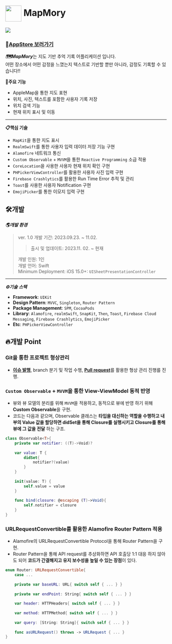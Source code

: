 # <img src="https://github.com/ILWAT/MapMory/assets/87518434/9d2b28fb-aefb-49c8-99b5-4ad2bd56e0dd" align="center" width="50" height="50"></img> MapMory
<img src="https://github.com/ILWAT/MapMory/assets/87518434/cf382f27-a390-4833-8ba8-f7d6ebf6f1ca"></img>

### 📲[AppStore 보러가기](https://apps.apple.com/kr/app/mapmory/id6470199900)  

***🗺️MapMory***는 지도 기반 추억 기록 어플리케이션 입니다.   
어떤 장소에서 어떤 감정을 느꼈는지 텍스트로 기반할 뿐만 아니라, 감정도 기록할 수 있습니다!!


**📱주요 기능**
- AppleMap을 통한 지도 표현
- 위치, 사진, 텍스트를 포함한 사용자 기록 저장
- 위치 검색 기능
- 현재 위치 표시 및 이동

------
**📋핵심 기술**
- `MapKit`을 통한 지도 표시
- `RealmSwift`를 통한 사용자 입력 데이터 저장 기능 구현
- `Alamofire` 네트워크 통신
- `Custom Observable` + `MVVM`을 통한 `Reactive Programming` 소급 적용
- `CoreLocation`을 사용한 사용자 현재 위치 확인 구현
- `PHPickerViewController`를 활용한 사용자 사진 입력 구현
- `Firebase Crashlytics`를 활용한 Run Time Error 추적 및 관리
-  `Toast`를 사용한 사용자 Notification 구현
- `EmojiPicker`를 통한 이모지 입력 구현


## 🛠️개발
***🌎개발 환경***
> ver. 1.0 개발 기간: 2023.09.23. ~ 11.02.  
>> 출시 및 업데이트: 2023.11. 02. ~ 현재
>
> 개발 인원: 1인  
> 개발 언어: Swift  
> Minimum Deployment: iOS 15.0+: `UISheetPresentationController`
---------
***⚙️기술 스택***
- **Framework**: `UIKit`
- **Design Pattern**: `MVVC`, `Singleton`, `Router Pattern`
- **Package Management**: `SPM`, `CocoaPods`
- **Library**:  `Alamofire`, `realmSwift`, `SnapKit`, `Then`, `Toast`, `Firebase Cloud Messaging`, `Firebase Crashlytics`, `EmojiPicker`
- **Etc**: `PHPickerViewController` 


## 🔥개발 Point
### Git을 통한 프로젝트 형상관리
  - [**이슈 발행**](https://github.com/ILWAT/MapMory/issues), branch 분기 및 작업 수행,  [**Pull request**](https://github.com/ILWAT/MapMory/pulls?q=is%3Apr+is%3Aclosed)를 활용한 형상 관리 진행를 진행.

### `Custom Observable` + `MVVM`을 통한 View-ViewModel 동적 반영
- 뷰와 뷰 모델의 분리를 위해 `MVVM`을 적용하고, 동적으로 뷰에 반영 하기 위해 **Custom Observable**을 구현.
- 코드는 다음과 같으며, Observable 클래스는 **타입을 대신하는 역할을 수행하고 내부의 Value 값을 할당하면 didSet을 통해 Closure를 실행시키고 Closure를 통해 뷰에 그 값을 전달** 하는 구조.
```Swift
class Observable<T>{
    private var notifier: ((T)->Void)?
    
    var value: T {
        didSet{
            notifier?(value)
        }
    }
    
    init(value: T) {
        self.value = value
    }
    
    func bind(closure: @escaping (T)->Void){
        self.notifier = closure
    }
}
```

### URLRequestConvertible를 활용한 Alamofire Router Pattern 적용
- Alamofire의 URLRequestConvertible Protocol을 통해 Router Pattern을 구현.
- Router Pattern을 통해 API request를 추상화하면 API 호출당 1:1 대응 하지 않아도 되어 **코드가 간결해지고 유지 보수성을 높일 수 있는 장점**이 있다.
```Swift
enum Router: URLRequestConvertible{
    case ...
    
    private var baseURL: URL{ switch self { ... } }
    
    private var endPoint: String{ switch self { ... } }
    
    var header: HTTPHeaders{ switch self { ... } }
    
    var method: HTTPMethod{ switch self { ... } }
    
    var query: [String: String]{ switch self { ... } }
    
    func asURLRequest() throws -> URLRequest { ... }
}
```


<!-- 
## ⚠Trouble Shooting

## 📔회고
- 최초로 PG사의 SDK를 통해 결제를 달 수 있어, **결제 시스템 구현에 대한 두려움이 해소**되었다.
- 열거형을 RawValue로 초기화 해야하는 상황에서 추상화를 하기 위해 많은 고민을 끝에 `RawValue Protocol`을 알게되었고 이를 통해 NetworkError에 관해서 추상화하여 Generic사용이 가능하게 하여 재사용성을 높일 수 있게 되었다.
- Moya의 TargetType(Router Pattern)을 **DI를 통해 분리**를 했다면 유지보수성이 좋고 간결한 코드를 작성할 수 있을 것 같지만 실제로 적용하지 못해 아쉽다.
-->